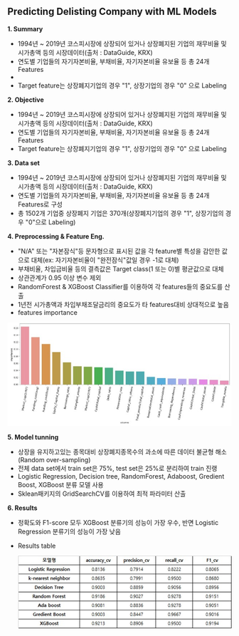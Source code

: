 ## Predicting Delisting Company with ML Models


**1. Summary**
 - 1994년 ~ 2019년 코스피시장에 상장되어 있거나 상장폐지된 기업의 재무비율 및 시가총액 등의 시장데이터(출처 : DataGuide, KRX)
 - 연도별 기업들의 자기자본비율, 부채비율, 자기자본비율 유보율 등 총 24개 Features
 - 
 - Target feature는 상장폐지기업의 경우 "1", 상장기업의 경우 "0" 으로 Labeling


**2. Objective**
 - 1994년 ~ 2019년 코스피시장에 상장되어 있거나 상장폐지된 기업의 재무비율 및 시가총액 등의 시장데이터(출처 : DataGuide, KRX)
 - 연도별 기업들의 자기자본비율, 부채비율, 자기자본비율 유보율 등 총 24개 Features
 - Target feature는 상장폐지기업의 경우 "1", 상장기업의 경우 "0" 으로 Labeling


**3. Data set**
 - 1994년 ~ 2019년 코스피시장에 상장되어 있거나 상장폐지된 기업의 재무비율 및 시가총액 등의 시장데이터(출처 : DataGuide, KRX)
 - 연도별 기업들의 자기자본비율, 부채비율, 자기자본비율 유보율 등 총 24개 Features로 구성
 - 총 1502개 기업중 상장폐지 기업은 370개(상장폐지기업의 경우 "1", 상장기업의 경우 "0"으로 Labeling)
 

**4. Preprocessing & Feature Eng.** 
 - "N/A" 또는 "자본잠식"등 문자형으로 표시된 값을 각 feature별 특성을 감안한 값으로 대체(ex: 자기자본비율이 "완전잠식"값일 경우 -1로 대체)
 - 부채비율, 차입금비율 등의 결측값은 Target class(1 또는 0)별 평균값으로 대체
 - 상관관계가 0.95 이상 변수 제외
 - RandomForest & XGBoost Classifier를 이용하여 각 features들의 중요도를 산출
 - 1년전 시가총액과 차입부채조달금리의 중요도가 타 features대비 상대적으로 높음 
 - features importance
  
  ![dataset](./fi.jpg)
 
**5. Model tunning**
 - 상장을 유지하고있는 종목대비 상장폐지종목수의 과소에 따른 데이터 불균형 해소(Random over-sampling)
 - 전체 data set에서 train set은 75%, test set은 25%로 분리하여 train 진랭
 - Logistic Regression, Decision tree, RandomForest, Adaboost, Gredient Boost, XGBoost 분류 모델 사용
 - Sklean패키지의 GridSearchCV를 이용하여 최적 파라미터 산출  
 
 
**6. Results**
 - 정확도와 F1-score 모두 XGBoost 분류기의 성능이 가장 우수, 반면 Logistic Regression 분류기의 성능이 가장 낮음 
 - Results table
 
 
   ![dataset](./result.jpg)
